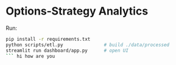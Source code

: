 # Options‑Strategy Analytics

Run:

```bash
pip install -r requirements.txt
python scripts/etl.py               # build ./data/processed
streamlit run dashboard/app.py      # open UI
``` hi how are you
